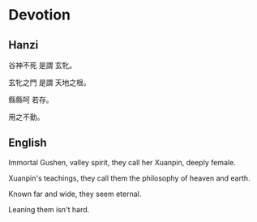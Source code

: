 # Devotion

## Hanzi

谷神不死
是謂
玄牝。

玄牝之門
是謂
天地之根。

縣縣呵
若存。

用之不勤。

## English

Immortal Gushen, valley spirit,
they call her
Xuanpin, deeply female.

Xuanpin's teachings,
they call them
the philosophy of heaven and earth.

Known far and wide,
they seem eternal.

Leaning them isn't hard.
